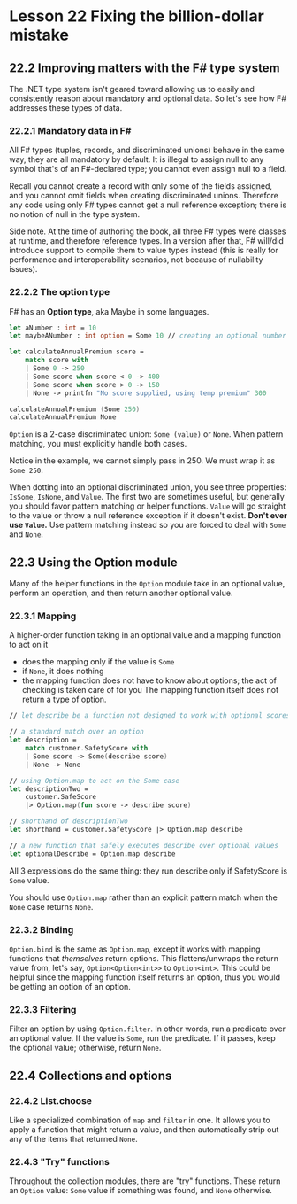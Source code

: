 # Lesson 22 Fixing the billion-dollar mistake
## 22.2 Improving matters with the F# type system
The .NET type system isn't geared toward allowing us to easily and consistently reason about mandatory and optional data.
So let's see how F# addresses these types of data.

### 22.2.1 Mandatory data in F#
All F# types (tuples, records, and discriminated unions) behave in the same way, they are all mandatory by default.
It is illegal to assign null to any symbol that's of an F#-declared type; you cannot even assign null to a field.

Recall you cannot create a record with only some of the fields assigned, and you cannot omit fields when creating discriminated unions.
Therefore any code using only F# types cannot get a null reference exception; there is no notion of null in the type system.

Side note.
At the time of authoring the book, all three F# types were classes at runtime, and therefore reference types.
In a version after that, F# will/did introduce support to compile them to value types instead (this is really for performance and interoperability scenarios, not because of nullability issues).

### 22.2.2 The option type
F# has an __Option type__, aka Maybe in some languages.

```fsharp
let aNumber : int = 10
let maybeANumber : int option = Some 10 // creating an optional number

let calculateAnnualPremium score =
    match score with
    | Some 0 -> 250
    | Some score when score < 0 -> 400
    | Some score when score > 0 -> 150
    | None -> printfn "No score supplied, using temp premium" 300

calculateAnnualPremium (Some 250)
calculateAnnualPremium None
```

`Option` is a 2-case discriminated union: `Some (value)` or `None`.
When pattern matching, you must explicitly handle both cases.

Notice in the example, we cannot simply pass in 250.
We must wrap it as `Some 250`.

When dotting into an optional discriminated union, you see three properties: `IsSome`, `IsNone`, and `Value`.
The first two are sometimes useful, but generally you should favor pattern matching or helper functions.
`Value` will go straight to the value or throw a null reference exception if it doesn't exist.
__Don't ever use `Value`.__
Use pattern matching instead so you are forced to deal with `Some` and `None`.

## 22.3 Using the Option module
Many of the helper functions in the `Option` module take in an optional value, perform an operation, and then return another optional value.

### 22.3.1 Mapping
A higher-order function taking in an optional value and a mapping function to act on it
- does the mapping only if the value is `Some`
- if `None`, it does nothing
- the mapping function does not have to know about options; the act of checking is taken care of for you
The mapping function itself does not return a type of option.

```fsharp
// let describe be a function not designed to work with optional scores (does not specify option parameters and does not have an option return type)

// a standard match over an option
let description =
    match customer.SafetyScore with
    | Some score -> Some(describe score)
    | None -> None

// using Option.map to act on the Some case
let descriptionTwo =
    customer.SafeScore
    |> Option.map(fun score -> describe score)

// shorthand of descriptionTwo
let shorthand = customer.SafetyScore |> Option.map describe

// a new function that safely executes describe over optional values
let optionalDescribe = Option.map describe
```

All 3 expressions do the same thing: they run describe only if SafetyScore is `Some` value.

You should use `Option.map` rather than an explicit pattern match when the `None` case returns `None`.

### 22.3.2 Binding
`Option.bind` is the same as `Option.map`, except it works with mapping functions that _themselves_ return options.
This flattens/unwraps the return value from, let's say, `Option<Option<int>>` to `Option<int>`.
This could be helpful since the mapping function itself returns an option, thus you would be getting an option of an option.  

### 22.3.3 Filtering
Filter an option by using `Option.filter`.
In other words, run a predicate over an optional value.
If the value is `Some`, run the predicate.
If it passes, keep the optional value; otherwise, return `None`.

## 22.4 Collections and options
### 22.4.2 List.choose
Like a specialized combination of `map` and `filter` in one.
It allows you to apply a function that might return a value, and then automatically strip out any of the items that returned `None`.

### 22.4.3 "Try" functions
Throughout the collection modules, there are "try" functions.
These return an `Option` value: `Some` value if something was found, and `None` otherwise.
